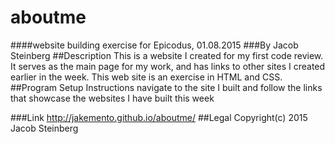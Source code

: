# aboutme
####website building exercise for Epicodus, 01.08.2015
###By Jacob Steinberg
##Description
This is a website I created for my first code review. It serves as the main page for my work, and has links to other sites I created earlier in the week. This web site is an exercise in HTML and CSS.
##Program Setup Instructions
navigate to the site I built and follow the links that showcase the websites I have built this week

###Link
http://jakemento.github.io/aboutme/
##Legal
Copyright(c) 2015 Jacob Steinberg

